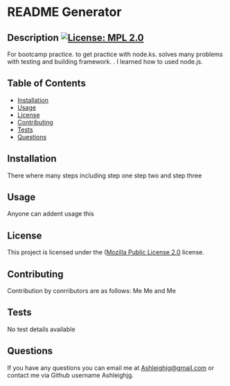 
  # README Generator

  
        
  ## Description [![License: MPL 2.0](https://img.shields.io/badge/License-MPL_2.0-brightgreen.svg)](https://opensource.org/licenses/MPL-2.0)
  For bootcamp practice. to get practice with node.ks. solves many problems with testing and building framework. . I learned how to used node.js.

  ## Table of Contents
  - [Installation](#installation)
  - [Usage](#usage)
  - [License](#license)
  - [Contributing](#contributing)
  - [Tests](#tests)
  - [Questions](#questions)
               
  ## Installation
  There where many steps including step one step two and step three
       
  ## Usage
  Anyone can addent usage this
        
  ## License
  This project is licensed under the ([Mozilla Public License 2.0](https://opensource.org/licenses/MPL-2.0) license.
        
  ## Contributing
  Contribution by conrributors are as follows: Me Me and Me
       
  ## Tests
  No test details available
       
  ## Questions
  If you have any questions you can email me at Ashleighjg@gmail.com or contact me via Github username Ashleighjg.
        

